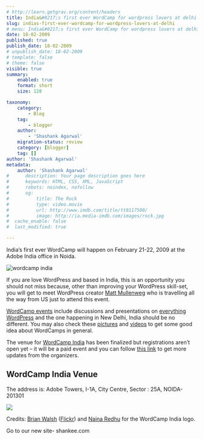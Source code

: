```yaml
---
# http://learn.getgrav.org/content/headers
title: India&#8217;s first ever WordCamp for wordpress lovers at delhi
slug: indias-first-ever-wordcamp-for-wordpress-lovers-at-delhi
# menu: India&#8217;s first ever WordCamp for wordpress lovers at delhi
date: 18-02-2009
published: true
publish_date: 18-02-2009
# unpublish_date: 18-02-2009
# template: false
# theme: false
visible: true
summary:
    enabled: true
    format: short
    size: 128

taxonomy:
    category:
        - Blog
    tag:
        - blogger
    author:
        - 'Shashank Agarwal'
    migration-status: review
    category: [blogger]
    tag: []
author: 'Shashank Agarwal'
metadata:
    author: 'Shashank Agarwal'
#      description: Your page description goes here
#      keywords: HTML, CSS, XML, JavaScript
#      robots: noindex, nofollow
#      og:
#          title: The Rock
#          type: video.movie
#          url: http://www.imdb.com/title/tt0117500/
#          image: http://ia.media-imdb.com/images/rock.jpg
#  cache_enable: false
#  last_modified: true

---
```


India’s first ever WordCamp will happen on February 21-22, 2009 at the Adobe India office in Noida.

![wordcamp india](http://img.labnol.org/di/WordCampIndia_11EEB/wordcampindia.jpg "wordcamp india")

If you are love WordPress and based in India, this is an opportunity you should not miss because, other than improving your WordPress skill-set, you will get to meet WordPress creator [Matt Mullenweg](http://ma.tt/) who is travelling all the way from US just to attend this event.

[WordCamp events](http://central.wordcamp.org/) include discussions and presentations on [everything WordPress](http://www.labnol.org/tag/wordpress/) and the one happening in New Delhi, India should be no different. You may also check these [pictures](http://flickr.com/photos/tags/wordcamp/interesting/) and [videos](http://wordpress.tv/category/wordcamptv/) to get some good idea about WordCamps in general.

The venue for [WordCamp India](http://india.wordcamp.org/) has been finalized but registrations aren’t open yet – it will be a paid event and you can follow [this link](http://search.twitter.com/search?q=wordcamp+india) to get more updates from the organizers.

## WordCamp India Venue

The address is: Adobe Towers, I-1A, City Centre, Sector : 25A, NOIDA-201301

![](http://maps.google.com/staticmap?center=28.588853,77.344743&markers=28.588853,77.344743,red&zoom=13&size=530x250&key=ABQIAAAA6C4bndUCBastUbawfhKGURQviNTBAztVc6-FhSQEQv6BdFn_BBRfktMUHCKH-MICXpvRmJU3x-Ly0w)

Credits: [Brian Walsh](http://www.thepartycow.com/) ([Flickr](http://flickr.com/photos/thepartycow/207463920/)) and [Naina Redhu](http://www.aside.in/) for the WordCamp India logo.

Go to our new site- shankee.com
